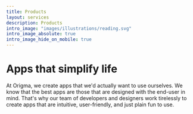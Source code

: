 ```yaml
---
title: Products
layout: services
description: Products
intro_image: "images/illustrations/reading.svg"
intro_image_absolute: true
intro_image_hide_on_mobile: true
---
```


# Apps that simplify life

At Origma, we create apps that we'd actually want to use ourselves. We know that the best apps are those that are designed with the end-user in mind. That's why our team of developers and designers work tirelessly to create apps that are intuitive, user-friendly, and just plain fun to use.